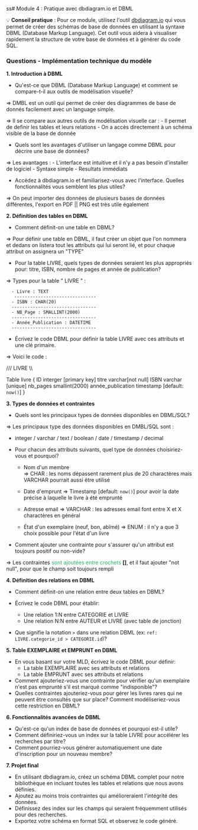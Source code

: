 ss# Module 4 : Pratique avec dbdiagram.io et DBML

💡 **Conseil pratique** : Pour ce module, utilisez l'outil [dbdiagram.io](http://dbdiagram.io) qui vous permet de créer des schémas de base de données en utilisant la syntaxe DBML (Database Markup Language). Cet outil vous aidera à visualiser rapidement la structure de votre base de données et à générer du code SQL.

### Questions - Implémentation technique du modèle

**1. Introduction à DBML**

- Qu'est-ce que DBML (Database Markup Language) et comment se compare-t-il aux outils de modélisation visuelle?

=> DMBL est un outil qui permet de créer des diagrammes de base de donnés facilement avec un language simple.

=> Il se compare aux autres outils de modélisation visuelle car : - Il permet de definir les tables et leurs relations - On a accès directement à un schéma visible de la base de donnée

- Quels sont les avantages d'utiliser un langage comme DBML pour décrire une base de données?

=> Les avantages : - L'interface est intuitive et il n'y a pas besoin d'installer de logiciel - Syntaxe simple - Resultats immédiats

- Accédez à dbdiagram.io et familiarisez-vous avec l'interface. Quelles fonctionnalités vous semblent les plus utiles?

=> On peut importer des données de plusieurs bases de données différentes,
l'export en PDF || PNG est très utile également

**2. Définition des tables en DBML**

- Comment définit-on une table en DBML?

=> Pour définir une table en DBML, il faut créer un objet que l'on nommera et dedans on listera tout les attributs qui lui seront lié, et
pour chaque attribut on assignera un "TYPE"

- Pour la table LIVRE, quels types de données seraient les plus appropriés pour: titre, ISBN, nombre de pages et année de publication?

=> Types pour la table " LIVRE " :

      - Livre : TEXT
       -------------------------------
      - ISBN : CHAR(20)
      --------------------------------
      - NB_Page : SMALLINT(2000)
      --------------------------------
      - Année_Publication : DATETIME
      --------------------------------

- Écrivez le code DBML pour définir la table LIVRE avec ces attributs et une clé primaire.

=> Voici le code :

/// LIVRE \\\

Table livre {
ID interger [primary key]
titre varchar[not null]
ISBN varchar [unique]
nb_pages smallint(2000)
année_publication timestamp [default: `now()`]
}

**3. Types de données et contraintes**

- Quels sont les principaux types de données disponibles en DBML/SQL?

=> Les principaux type des données disponibles en DMBL/SQL sont :

- integer / varchar / text / boolean / date / timestamp / decimal

- Pour chacun des attributs suivants, quel type de données choisiriez-vous et pourquoi?

  - Nom d'un membre  
     => CHAR : les noms dépassent rarement plus de 20 charactères mais VARCHAR pourrait aussi être utilisé

  - Date d'emprunt
    => Timestamp [default: `now()`] pour avoir la date précise à laquelle le livre à été emprunté

  - Adresse email
    => VARCHAR : les adresses email font entre X et X charactères en général

  - État d'un exemplaire (neuf, bon, abîmé)
    => ENUM : il n'y a que 3 choix possible pour l'état d'un livre

- Comment ajouter une contrainte pour s'assurer qu'un attribut est toujours positif ou non-vide?

=> Les contraintes <span style="color:#26B260">sont ajoutées entre crochets </span> **[]**, et il faut ajouter "not null", pour que le champ soit toujours rempli

**4. Définition des relations en DBML**

- Comment définit-on une relation entre deux tables en DBML?

- Écrivez le code DBML pour établir:
  - Une relation 1:N entre CATEGORIE et LIVRE
  - Une relation N:N entre AUTEUR et LIVRE (avec table de jonction)
- Que signifie la notation `>` dans une relation DBML (ex: `ref: LIVRE.categorie_id > CATEGORIE.id`)?

**5. Table EXEMPLAIRE et EMPRUNT en DBML**

- En vous basant sur votre MLD, écrivez le code DBML pour définir:
  - La table EXEMPLAIRE avec ses attributs et relations
  - La table EMPRUNT avec ses attributs et relations
- Comment ajouteriez-vous une contrainte pour vérifier qu'un exemplaire n'est pas emprunté s'il est marqué comme "indisponible"?
- Quelles contraintes ajouteriez-vous pour gérer les livres rares qui ne peuvent être consultés que sur place? Comment modéliseriez-vous cette restriction en DBML?

**6. Fonctionnalités avancées de DBML**

- Qu'est-ce qu'un index de base de données et pourquoi est-il utile?
- Comment définiriez-vous un index sur la table LIVRE pour accélérer les recherches par titre?
- Comment pourriez-vous générer automatiquement une date d'inscription pour un nouveau membre?

**7. Projet final**

- En utilisant dbdiagram.io, créez un schéma DBML complet pour notre bibliothèque en incluant toutes les tables et relations que nous avons définies.
- Ajoutez au moins trois contraintes qui amélioreraient l'intégrité des données.
- Définissez des index sur les champs qui seraient fréquemment utilisés pour des recherches.
- Exportez votre schéma en format SQL et observez le code généré.
